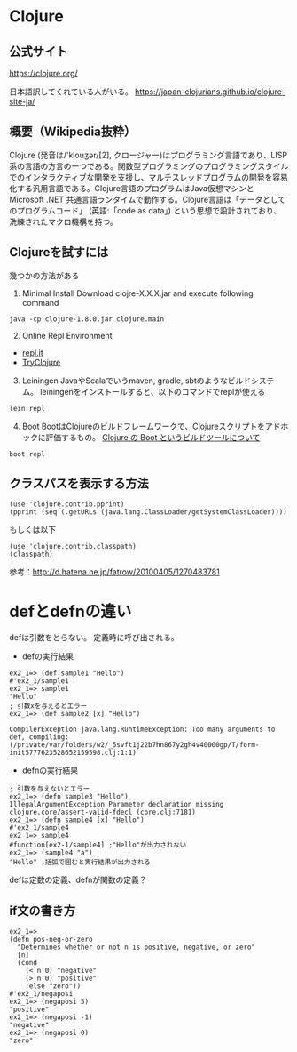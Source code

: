 # Clojure

## 公式サイト
https://clojure.org/

日本語訳してくれている人がいる。
https://japan-clojurians.github.io/clojure-site-ja/

## 概要（Wikipedia抜粋）
Clojure (発音は/'klouʒər/[2], クロージャー)はプログラミング言語であり、LISP系の言語の方言の一つである。関数型プログラミングのプログラミングスタイルでのインタラクティブな開発を支援し、マルチスレッドプログラムの開発を容易化する汎用言語である。Clojure言語のプログラムはJava仮想マシンとMicrosoft .NET 共通言語ランタイムで動作する。Clojure言語は「データとしてのプログラムコード」 (英語:「code as data」) という思想で設計されており、洗練されたマクロ機構を持つ。

## Clojureを試すには

幾つかの方法がある

1. Minimal Install
Download clojre-X.X.X.jar and execute following command

```
java -cp clojure-1.8.0.jar clojure.main
```

2. Online Repl Environment
  * [repl.it](https://repl.it/languages/clojure)
  * [TryClojure](http://tryclj.com/)

3. Leiningen
JavaやScalaでいうmaven, gradle, sbtのようなビルドシステム。
leiningenをインストールすると、以下のコマンドでreplが使える

```
lein repl
```

4. Boot
BootはClojureのビルドフレームワークで、Clojureスクリプトをアドホックに評価するもの。
[Clojure の Boot というビルドツールについて](http://ayato.hateblo.jp/entry/20150502/1430560799)

```
boot repl
```

## クラスパスを表示する方法

```
(use 'clojure.contrib.pprint)
(pprint (seq (.getURLs (java.lang.ClassLoader/getSystemClassLoader))))
```
もしくは以下
```
(use 'clojure.contrib.classpath)
(classpath)
```

参考：http://d.hatena.ne.jp/fatrow/20100405/1270483781

# defとdefnの違い

defは引数をとらない。
定義時に呼び出される。

* defの実行結果

```
ex2_1=> (def sample1 "Hello")
#'ex2_1/sample1
ex2_1=> sample1
"Hello"
; 引数xを与えるとエラー
ex2_1=> (def sample2 [x] "Hello")

CompilerException java.lang.RuntimeException: Too many arguments to def, compiling:(/private/var/folders/w2/_5svft1j22b7hn867y2gh4v40000gp/T/form-init5777623528652159598.clj:1:1)
```

* defnの実行結果

```
; 引数を与えないとエラー
ex2_1=> (defn sample3 "Hello")
IllegalArgumentException Parameter declaration missing  clojure.core/assert-valid-fdecl (core.clj:7181)
ex2_1=> (defn sample4 [x] "Hello")
#'ex2_1/sample4
ex2_1=> sample4
#function[ex2-1/sample4] ;"Hello"が出力されない
ex2_1=> (sample4 "a")
"Hello" ;括弧で囲むと実行結果が出力される
```

defは定数の定義、defnが関数の定義？

## if文の書き方

```
ex2_1=> 
(defn pos-neg-or-zero
  "Determines whether or not n is positive, negative, or zero"
  [n]
  (cond
    (< n 0) "negative"
    (> n 0) "positive"
    :else "zero"))
#'ex2_1/negaposi
ex2_1=> (negaposi 5)
"positive"
ex2_1=> (negaposi -1)
"negative"
ex2_1=> (negaposi 0)
"zero"
```
